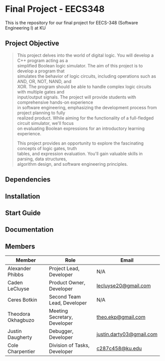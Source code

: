 # Final Project - EECS348  

This is the repository for our final project for EECS-348 (Software Engineering I) at KU

## Project Objective  

> This project delves into the world of digital logic. You will develop a C++ program acting as a    
> simplified Boolean logic simulator. The aim of this project is to develop a program that    
> simulates the behavior of logic circuits, including operations such as AND, OR, NOT, NAND, and    
> XOR. The program should be able to handle complex logic circuits with multiple gates and   
> input/output signals. The project will provide students with comprehensive hands-on experience   
> in software engineering, emphasizing the development process from project planning to fully   
> realized product. While aiming for the functionality of a full-fledged circuit simulator, we'll focus   
> on evaluating Boolean expressions for an introductory learning experience.   
> 
> This project provides an opportunity to explore the fascinating concepts of logic gates, truth   
> tables, and expression evaluation. You'll gain valuable skills in parsing, data structures,   
> algorithm design, and software engineering principles.   

## Dependencies   

## Installation   

## Start Guide   

## Documentation   

## Members     

| Member           | Role                         | Email                   |
| ---------------- | ---------------------------- | ----------------------- |
| Alexander Phibbs | Project Lead, Developer      | N/A                     |
| Caden LeCluyse   | Product Owner, Developer     | lecluyse20@gmail.com    |
| Ceres Botkin     | Second Team Lead, Developer  | N/A                     | 
| Theodora Okhagbuzo | Meeting Secretary, Developer | theo.ekp@gmail.com    |
| Justin Daugherty | Debugger, Developer          | justin.darty03@gmail.com |
| Cole Charpentier | Division of Tasks, Developer | c287c458@ku.edu         |
